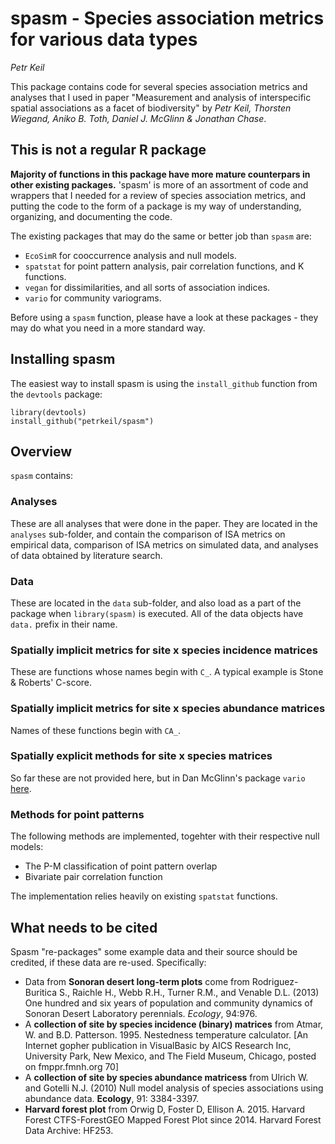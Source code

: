 # spasm - **Sp**ecies **as**sociation **m**etrics for various data types

*Petr Keil*

This package contains code for several species association metrics and analyses that
I used in paper "Measurement and analysis of interspecific spatial associations as a facet of biodiversity" by
*Petr Keil, Thorsten Wiegand, Aniko B. Toth, Daniel J. McGlinn & Jonathan Chase*.

## This is not a regular R package

**Majority of functions in this package have more mature counterpars
in other existing packages.** 'spasm' is more of an assortment of code and wrappers that I needed
for a review of species association metrics, and putting the code to the form of 
a package is my way of understanding, organizing, and documenting the code.

The existing packages that may do the same or better job than `spasm` are:

- `EcoSimR` for cooccurrence analysis and null models.
- `spatstat` for point pattern analysis, pair correlation functions, and K functions.
- `vegan` for dissimilarities, and all sorts of association indices.
- `vario` for community variograms.

Before using a `spasm` function, please have a look at these packages - they may
do what you need in a more standard way.

## Installing spasm

The easiest way to install spasm is using the ```install_github``` function from
the ```devtools``` package:

```{r}
library(devtools)
install_github("petrkeil/spasm")
```

## Overview

`spasm` contains:

### Analyses

These are all analyses that were done in the paper. 
They are located in the `analyses` sub-folder, and 
contain the comparison of ISA metrics on empirical data, comparison of ISA metrics 
on simulated data, and analyses of data obtained by literature search.

### Data

These are located in the `data` sub-folder, and also load as a part of the package
when `library(spasm)` is executed. All of the data objects have ```data.``` prefix in
their name.

### Spatially implicit metrics for site x species **incidence** matrices

These are functions whose names begin with ```C_```. A typical example is Stone & Roberts'
C-score.

### Spatially implicit metrics for site x species **abundance** matrices

Names of these functions begin with ```CA_```.

### Spatially explicit methods for site x species matrices

So far these are not provided here, but in Dan McGlinn's package ```vario``` [here](https://github.com/dmcglinn/vario).

### Methods for point patterns

The following methods are implemented, togehter with their respective null models:

- The P-M classification of point pattern overlap
- Bivariate pair correlation function 

The implementation relies heavily on existing ```spatstat``` functions.


## What needs to be cited

Spasm "re-packages" some example data and their source should be credited, if these data are re-used. Specifically:

- Data from **Sonoran desert long-term plots** come from Rodriguez-Buritica S., Raichle H., Webb R.H., Turner R.M., and Venable D.L. (2013) One hundred and six years of population and community dynamics of Sonoran Desert Laboratory perennials. *Ecology*, 94:976.
- A **collection of site by species incidence (binary) matrices** from Atmar, W. and B.D. Patterson. 1995. Nestedness temperature calculator. [An Internet gopher publication in VisualBasic by AICS Research Inc, University Park, New Mexico, and The Field Museum, Chicago, posted on fmppr.fmnh.org 70]
- A **collection of site by species abundance matricess** from Ulrich W. and Gotelli N.J. (2010) Null model analysis of species associations using abundance data. **Ecology**, 91: 3384-3397.
- **Harvard forest plot** from Orwig D, Foster D, Ellison A. 2015. Harvard Forest CTFS-ForestGEO Mapped Forest Plot since 2014. Harvard Forest Data Archive: HF253.
